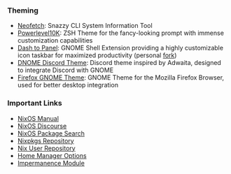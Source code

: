 ### Theming
+ [Neofetch](https://github.com/dylanaraps/neofetch): Snazzy CLI System Information Tool
+ [Powerlevel10K](https://github.com/romkatv/powerlevel10k): ZSH Theme for the fancy-looking prompt with immense customization capabilities
+ [Dash to Panel](https://github.com/home-sweet-gnome/dash-to-panel): GNOME Shell Extension providing a highly customizable icon taskbar for maximized productivity (personal [fork](https://github.com/maydayv7/dash-to-panel))
+ [DNOME Discord Theme](https://github.com/GeopJr/DNOME): Discord theme inspired by Adwaita, designed to integrate Discord with GNOME
+ [Firefox GNOME Theme](https://github.com/rafaelmardojai/firefox-gnome-theme): GNOME Theme for the Mozilla Firefox Browser, used for better desktop integration

### Important Links
+ [NixOS Manual](https://nixos.org/manual/nixpkgs/stable)
+ [NixOS Discourse](https://discourse.nixos.org/)
+ [NixOS Package Search](https://search.nixos.org/)
+ [Nixpkgs Repository](https://github.com/NixOS/nixpkgs)
+ [Nix User Repository](https://github.com/nix-community/NUR)
+ [Home Manager Options](https://nix-community.github.io/home-manager/options.html)
+ [Impermanence Module](https://github.com/nix-community/impermanence)